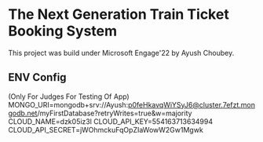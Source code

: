 # The Next Generation Train Ticket Booking System

This project was build under Microsoft Engage'22 by Ayush Choubey.

## ENV Config 
(Only For Judges For Testing Of App)
MONGO_URI=mongodb+srv://Ayush:p0feHkavqWiYSyJ6@cluster.7efzt.mongodb.net/myFirstDatabase?retryWrites=true&w=majority
CLOUD_NAME=dzk05iz3l
CLOUD_API_KEY=554163713634994
CLOUD_API_SECRET=jWOhmckuFqOpZIaWowW2Gw1Mgwk